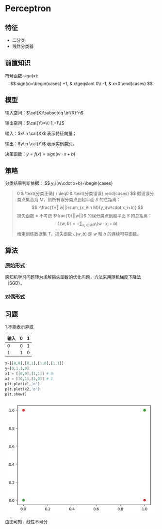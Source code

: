 # Perceptron

## 特征

* 二分类
* 线性分类器

## 前置知识

符号函数 $sign(x):$
$$
sign(x)=\begin{cases}
+1, & x\geqslant 0\\
-1, & x<0
\end{cases}
$$

## 模型

输入空间：$\cal{X}\subseteq \bf{R}^n$

输出空间：$\cal{Y}=\{-1,+1\}$

输入：$x\in \cal{X}$ 表示特征向量；

输出：$y\in \cal{Y}$ 表示实例类别。

决策函数：$y=f(x)=sign(w\cdot x+b)$

## 策略

分类结果判断依据：
$$
y_i(w\cdot x+b)=\begin{cases}
>0 & \text{分类正确} \\
\leq0 & \text{分类错误}
\end{cases}
$$
假设误分类点集合为 $M$，则所有误分类点到超平面 $S$ 的总距离：
$$
-\frac{1}{||w||}\sum_{x_i\in M}{y_i(w\cdot x_i+b)}
$$
损失函数 = 不考虑  $\frac{1}{||w||}$ 的误分类点到超平面 $S$ 的总距离：
$$
L(w,b)=-\sum_{x_i\in M}{y_i(w\cdot x_i+b)}
$$
给定训练数据集 $T$，损失函数 $L(w,b)$ 是 $w$ 和 $b$ 的连续可导函数。

## 算法

### 原始形式

感知机学习问题转为求解损失函数的优化问题，方法采用随机梯度下降法（SGD）。

### 对偶形式



## 习题

1.不能表示异或

| 输入 | 0    | 1    |
| ---- | ---- | ---- |
| 0    | 0    | 1    |
| 1    | 1    | 0    |

```python
x=[[0,0],[0,1],[1,0],[1,1]]
y=[0,1,1,0]
x1 = [[0,0],[1,1]] # 0
x2 = [[0,1],[1,0]] # 1
plt.plot(x1,'o')
plt.plot(x2,'o')
plt.show()
```

![image-20200708182807172](Perceptron.assets/image-20200708182807172.png)

由图可知，线性不可分